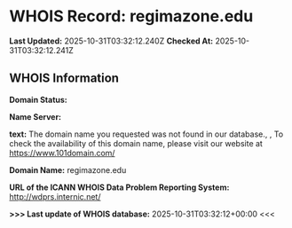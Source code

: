 # WHOIS Record: regimazone.edu

**Last Updated:** 2025-10-31T03:32:12.240Z
**Checked At:** 2025-10-31T03:32:12.241Z

## WHOIS Information

**Domain Status:** 

**Name Server:** 

**text:** The domain name you requested was not found in our database., , To check the availability of this domain name, please visit our website at https://www.101domain.com/

**Domain Name:** regimazone.edu

**URL of the ICANN WHOIS Data Problem Reporting System:** http://wdprs.internic.net/

**>>> Last update of WHOIS database:** 2025-10-31T03:32:12+00:00 <<<

